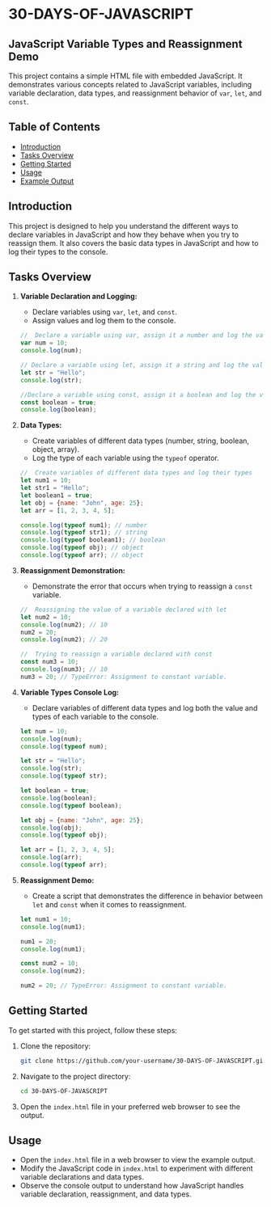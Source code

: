 # 30-DAYS-OF-JAVASCRIPT

## JavaScript Variable Types and Reassignment Demo

This project contains a simple HTML file with embedded JavaScript. It demonstrates various concepts related to JavaScript variables, including variable declaration, data types, and reassignment behavior of `var`, `let`, and `const`.

## Table of Contents

- [Introduction](#introduction)
- [Tasks Overview](#tasks-overview)
- [Getting Started](#getting-started)
- [Usage](#usage)
- [Example Output](#example-output)

## Introduction

This project is designed to help you understand the different ways to declare variables in JavaScript and how they behave when you try to reassign them. It also covers the basic data types in JavaScript and how to log their types to the console.

## Tasks Overview

1. **Variable Declaration and Logging:**
   - Declare variables using `var`, `let`, and `const`.
   - Assign values and log them to the console.

   ```javascript
   //  Declare a variable using var, assign it a number and log the value to the console
   var num = 10;
   console.log(num);

   // Declare a variable using let, assign it a string and log the value to the console
   let str = "Hello";
   console.log(str);

   //Declare a variable using const, assign it a boolean and log the value to the console
   const boolean = true;
   console.log(boolean);
   ```

2. **Data Types:**
   - Create variables of different data types (number, string, boolean, object, array).
   - Log the type of each variable using the `typeof` operator.

   ```javascript
   //  Create variables of different data types and log their types
   let num1 = 10;
   let str1 = "Hello";
   let boolean1 = true;
   let obj = {name: "John", age: 25};
   let arr = [1, 2, 3, 4, 5];

   console.log(typeof num1); // number
   console.log(typeof str1); // string
   console.log(typeof boolean1); // boolean
   console.log(typeof obj); // object
   console.log(typeof arr); // object
   ```

3. **Reassignment Demonstration:**
   - Demonstrate the error that occurs when trying to reassign a `const` variable.

   ```javascript
   //  Reassigning the value of a variable declared with let
   let num2 = 10;
   console.log(num2); // 10
   num2 = 20;
   console.log(num2); // 20

   //  Trying to reassign a variable declared with const
   const num3 = 10;
   console.log(num3); // 10
   num3 = 20; // TypeError: Assignment to constant variable.
   ```

4. **Variable Types Console Log:**
   - Declare variables of different data types and log both the value and types of each variable to the console.

   ```javascript
   let num = 10;
   console.log(num);
   console.log(typeof num);

   let str = "Hello";
   console.log(str);
   console.log(typeof str);

   let boolean = true;
   console.log(boolean);
   console.log(typeof boolean);

   let obj = {name: "John", age: 25};
   console.log(obj);
   console.log(typeof obj);

   let arr = [1, 2, 3, 4, 5];
   console.log(arr);
   console.log(typeof arr);
   ```

5. **Reassignment Demo:**
   - Create a script that demonstrates the difference in behavior between `let` and `const` when it comes to reassignment.

   ```javascript
   let num1 = 10;
   console.log(num1);

   num1 = 20;
   console.log(num1);

   const num2 = 10;
   console.log(num2);

   num2 = 20; // TypeError: Assignment to constant variable.
   ```

## Getting Started

To get started with this project, follow these steps:

1. Clone the repository:
   ```bash
   git clone https://github.com/your-username/30-DAYS-OF-JAVASCRIPT.git
   ```

2. Navigate to the project directory:
   ```bash
   cd 30-DAYS-OF-JAVASCRIPT
   ```

3. Open the `index.html` file in your preferred web browser to see the output.

## Usage

- Open the `index.html` file in a web browser to view the example output.
- Modify the JavaScript code in `index.html` to experiment with different variable declarations and data types.
- Observe the console output to understand how JavaScript handles variable declaration, reassignment, and data types.




